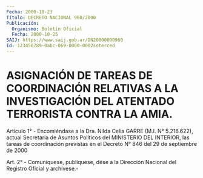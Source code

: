 ```yaml
---
Fecha: 2000-10-23
Título: DECRETO NACIONAL 960/2000
Publicación:
  Organismo: Boletín Oficial
  Fecha: 2000-10-25
SAIJ: https://www.saij.gob.ar/DN20000000960
Id: 123456789-0abc-069-0000-0002soterced
---
```

# ASIGNACIÓN DE TAREAS DE COORDINACIÓN RELATIVAS A LA INVESTIGACIÓN DEL ATENTADO TERRORISTA CONTRA LA AMIA.

<a id="1"></a>
Artículo 1° - Encomiéndase a la Dra. Nilda Celia GARRE (M.I. N° 5.216.622), actual Secretaria de Asuntos Políticos del MINISTERIO DEL INTERIOR, las tareas de coordinación previstas en el Decreto N° 846 del 29 de septiembre de 2000

<a id="2"></a>
Art. 2° - Comuníquese, publíquese, dése a la Dirección Nacional del Registro Oficial y archívese.-